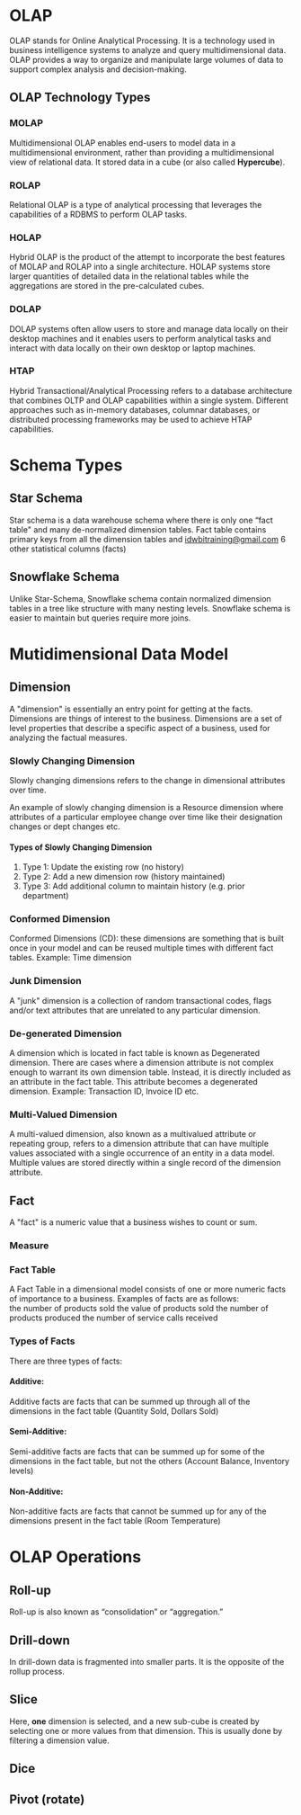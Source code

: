 # OLAP
OLAP stands for Online Analytical Processing. It is a technology used in business intelligence systems to analyze and query multidimensional data. OLAP provides a way to organize and manipulate large volumes of data to support complex analysis and decision-making.

## OLAP Technology Types
### MOLAP
Multidimensional OLAP enables end-users to model data in a multidimensional environment, rather than providing a multidimensional view of relational data. It stored data in a cube (or also called **Hypercube**).

### ROLAP
Relational OLAP is a type of analytical processing that leverages the capabilities of a RDBMS to perform OLAP tasks.

### HOLAP
Hybrid OLAP is the product of the attempt to incorporate the best features of MOLAP and ROLAP into a single architecture.
HOLAP systems store larger quantities of detailed data in the relational tables while the aggregations are stored in the pre-calculated cubes.

### DOLAP
DOLAP systems often allow users to store and manage data locally on their desktop machines and it enables users to perform analytical tasks and interact with data locally on their own desktop or laptop machines.

### HTAP
Hybrid Transactional/Analytical Processing refers to a database architecture that combines OLTP and OLAP capabilities within a single system. Different approaches such as in-memory databases, columnar databases, or distributed processing frameworks may be used to achieve HTAP capabilities.

# Schema Types
## Star Schema
Star schema is a data warehouse schema where there is only one “fact table" and many de-normalized dimension tables. Fact table contains primary keys from all the dimension tables and idwbitraining@gmail.com 6 other statistical columns (facts)

## Snowflake Schema
Unlike Star-Schema, Snowflake schema contain normalized dimension tables in a tree like structure with many nesting levels. Snowflake schema is easier to maintain but queries require more joins.

# Mutidimensional Data Model

## Dimension
A "dimension" is essentially an entry point for getting at the facts. Dimensions are things of interest to the business. Dimensions are a set of level properties that describe a specific aspect of a business, used for analyzing the factual measures.

### Slowly Changing Dimension
Slowly changing dimensions refers to the change in dimensional attributes over time. 

An example of slowly changing dimension is a Resource dimension where attributes of a particular employee change over time like their designation changes or dept changes etc.

#### Types of Slowly Changing Dimension

 1. Type 1:  Update the existing row (no history)
 2. Type 2:  Add a new dimension row (history maintained)
 3. Type 3: Add additional column to maintain history (e.g. prior department)

### Conformed Dimension
Conformed Dimensions (CD): these dimensions are something that is built once in your model and can be reused multiple times with different fact tables. Example: Time dimension

### Junk Dimension
A "junk" dimension is a collection of random transactional codes, flags and/or text attributes that are unrelated to any particular dimension.

### De-generated Dimension
A dimension which is located in fact table is known as Degenerated dimension. There are cases where a dimension attribute is not complex enough to warrant its own dimension table. Instead, it is directly included as an attribute in the fact table. This attribute becomes a degenerated dimension. Example: Transaction ID, Invoice ID etc.

### Multi-Valued Dimension
A multi-valued dimension, also known as a multivalued attribute or repeating group, refers to a dimension attribute that can have multiple values associated with a single occurrence of an entity in a data model. Multiple values are stored directly within a single record of the dimension attribute.

## Fact
A "fact" is a numeric value that a business wishes to count or sum. 

### Measure

### Fact Table 
A Fact Table in a dimensional model consists of one or more numeric facts of importance to a business. Examples of facts are as follows:  
the number of products sold 
the value of products sold
the number of products produced 
the number of service calls received

### Types of Facts
There are three types of facts: 

#### Additive: 
Additive facts are facts that can be summed up through all of the dimensions in the fact table (Quantity Sold, Dollars Sold) 

#### Semi-Additive: 
Semi-additive facts are facts that can be summed up for some of the dimensions in the fact table, but not the others (Account Balance, Inventory levels) 

#### Non-Additive: 
Non-additive facts are facts that cannot be summed up for any of the dimensions present in the fact table (Room Temperature)

# OLAP Operations
## Roll-up
Roll-up is also known as “consolidation” or “aggregation.”

## Drill-down
In drill-down data is fragmented into smaller parts. It is the opposite of the rollup process.

## Slice 
Here, **one** dimension is selected, and a new sub-cube is created by selecting one or more values from that dimension. This is usually done by filtering a dimension value.

## Dice

## Pivot (rotate)




<!--stackedit_data:
eyJoaXN0b3J5IjpbNzgwNDg0NDM1LDI3Nzk3NjU2NiwxMjIzMT
AxODQwLC0xOTQ2NjAwODAzLDIzNzQ5MjIxLC0xNDQwNjE1Mzg1
LC0yMTU0MzI1NDQsMTQ2NzYxMDEyNCw1MDU1MzcyNDAsMzY4Mj
U5ODMsMTc5MTU2MjUwNiwtMjA4ODc0NjYxMl19
-->